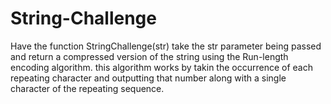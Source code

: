 # String-Challenge
Have the function StringChallenge(str) take the str parameter being passed and return a compressed version of the string using the Run-length encoding algorithm. this algorithm works by takin the occurrence of each repeating character and outputting that number along with a single character of the repeating sequence.
